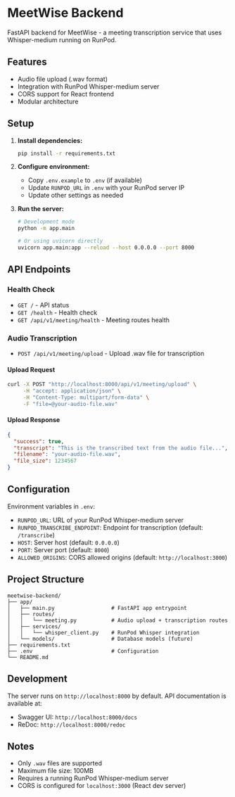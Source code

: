 # MeetWise Backend

FastAPI backend for MeetWise - a meeting transcription service that uses Whisper-medium running on RunPod.

## Features

- Audio file upload (.wav format)
- Integration with RunPod Whisper-medium server
- CORS support for React frontend
- Modular architecture

## Setup

1. **Install dependencies:**
   ```bash
   pip install -r requirements.txt
   ```

2. **Configure environment:**
   - Copy `.env.example` to `.env` (if available)
   - Update `RUNPOD_URL` in `.env` with your RunPod server IP
   - Update other settings as needed

3. **Run the server:**
   ```bash
   # Development mode
   python -m app.main
   
   # Or using uvicorn directly
   uvicorn app.main:app --reload --host 0.0.0.0 --port 8000
   ```

## API Endpoints

### Health Check
- `GET /` - API status
- `GET /health` - Health check
- `GET /api/v1/meeting/health` - Meeting routes health

### Audio Transcription
- `POST /api/v1/meeting/upload` - Upload .wav file for transcription

#### Upload Request
```bash
curl -X POST "http://localhost:8000/api/v1/meeting/upload" \
     -H "accept: application/json" \
     -H "Content-Type: multipart/form-data" \
     -F "file=@your-audio-file.wav"
```

#### Upload Response
```json
{
  "success": true,
  "transcript": "This is the transcribed text from the audio file...",
  "filename": "your-audio-file.wav",
  "file_size": 1234567
}
```

## Configuration

Environment variables in `.env`:

- `RUNPOD_URL`: URL of your RunPod Whisper-medium server
- `RUNPOD_TRANSCRIBE_ENDPOINT`: Endpoint for transcription (default: `/transcribe`)
- `HOST`: Server host (default: `0.0.0.0`)
- `PORT`: Server port (default: `8000`)
- `ALLOWED_ORIGINS`: CORS allowed origins (default: `http://localhost:3000`)

## Project Structure

```
meetwise-backend/
├── app/
│   ├── main.py                  # FastAPI app entrypoint
│   ├── routes/
│   │   └── meeting.py           # Audio upload + transcription routes
│   ├── services/
│   │   └── whisper_client.py    # RunPod Whisper integration
│   └── models/                  # Database models (future)
├── requirements.txt
├── .env                         # Configuration
└── README.md
```

## Development

The server runs on `http://localhost:8000` by default. API documentation is available at:
- Swagger UI: `http://localhost:8000/docs`
- ReDoc: `http://localhost:8000/redoc`

## Notes

- Only `.wav` files are supported
- Maximum file size: 100MB
- Requires a running RunPod Whisper-medium server
- CORS is configured for `localhost:3000` (React dev server) 
